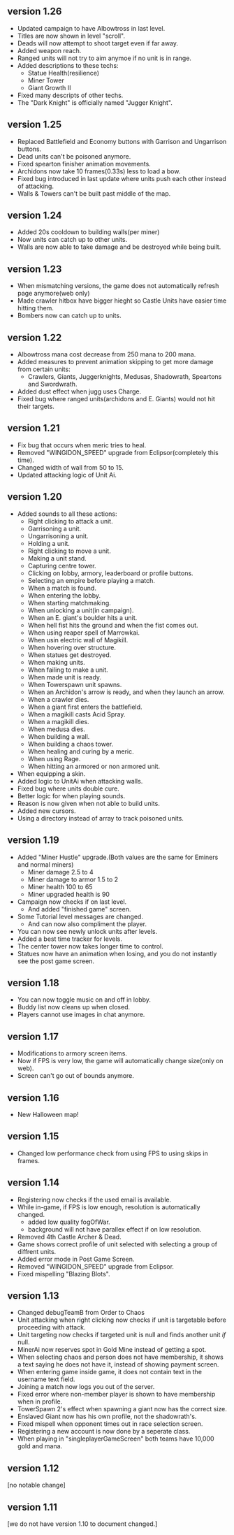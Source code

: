 ## version 1.26
- Updated campaign to have Albowtross in last level.
- Titles are now shown in level "scroll".
- Deads will now attempt to shoot target even if far away.
- Added weapon reach.
- Ranged units will not try to aim anymoe if no unit is in range.
- Added descriptions to these techs:
  - Statue Health(resilience)
  - Miner Tower
  - Giant Growth II
- Fixed many descripts of other techs.
- The "Dark Knight" is officially named "Jugger Knight".

## version 1.25
- Replaced Battlefield and Economy buttons with Garrison and Ungarrison buttons.
- Dead units can't be poisoned anymore.
- Fixed spearton finisher animation movements.
- Archidons now take 10 frames(0.33s) less to load a bow.
- Fixed bug introduced in last update where units push each other instead of attacking.
- Walls & Towers can't be built past middle of the map.

## version 1.24
- Added 20s cooldown to building walls(per miner)
- Now units can catch up to other units.
- Walls are now able to take damage and be destroyed while being built.

## version 1.23
- When mismatching versions, the game does not automatically refresh page anymore(web only)
- Made crawler hitbox have bigger hieght so Castle Units have easier time hitting them.
- Bombers now can catch up to units. 

## version 1.22
- Albowtross mana cost  decrease from 250 mana to 200 mana.
- Added measures to prevent animation skipping to get more damage from certain units:
  - Crawlers, Giants, Juggerknights, Medusas, Shadowrath, Speartons and Swordwrath.
- Added dust effect when jugg uses Charge.
- Fixed bug where ranged units(archidons and E. Giants) would not hit their targets.

## version 1.21
- Fix bug that occurs when meric tries to heal.
- Removed "WINGIDON_SPEED" upgrade from Eclipsor(completely this time).
- Changed width of wall from 50 to 15.
- Updated attacking logic of Unit Ai.

## version 1.20
- Added sounds to all these actions:
  - Right clicking to attack a unit.
  - Garrisoning a unit.
  - Ungarrisoning a unit.
  - Holding a unit.
  - Right clicking to move a unit.
  - Making a unit stand.
  - Capturing centre tower.
  - Clicking on lobby, armory, leaderboard or profile buttons.
  - Selecting an empire before playing a match.
  - When a match is found.
  - When entering the lobby.
  - When starting matchmaking.
  - When unlocking a unit(in campaign).
  - When an E. giant's boulder hits a unit.
  - When hell fist hits the ground and when the fist comes out.
  - When using reaper spell of Marrowkai.
  - When usin electric wall of Magikill.
  - When hovering over structure.
  - When statues get destroyed.
  - When making units.
  - When failing to make a unit.
  - When made unit is ready.
  - When Towerspawn unit spawns.
  - When an Archidon's arrow is ready, and when they launch an arrow.
  - When a crawler dies.
  - When a giant first enters the battlefield.
  - When a magikill casts Acid Spray.
  - When a magikill dies.
  - When medusa dies.
  - When building a wall.
  - When building a chaos tower.
  - When healing and curing by a meric.
  - When using Rage.
  - When hitting an armored or non armored unit.
- When equipping a skin.
- Added logic to UnitAi when attacking walls.
- Fixed bug where units double cure.
- Better logic for when playing sounds.
- Reason is now given when not able to build units.
- Added new cursors.
- Using a directory instead of array to track poisoned units.

## version 1.19
- Added "Miner Hustle" upgrade.(Both values are the same for Eminers and normal miners)
  - Miner damage 2.5 to 4
  - Miner damage to armor 1.5 to 2
  - Miner health 100 to 65
  - Miner upgraded health is 90
- Campaign now checks if on last level.
  - And added "finished game" screen.
- Some Tutorial level messages are changed.
  - And can now also compliment the player.
- You can now see newly unlock units after levels.
- Added a best time tracker for levels.
- The center tower now takes longer time to control.
- Statues now have an animation when losing, and you do not instantly see the post game screen.

## version 1.18
- You can now toggle music on and off in lobby.
- Buddy list now cleans up when closed.
- Players cannot use images in chat anymore.

## version 1.17
- Modifications to armory screen items.
- Now if FPS is very low, the game will automatically change size(only on web).
- Screen can't go out of bounds anymore.

## version 1.16
- New Halloween map!

## version 1.15
- Changed low performance check from using FPS to using skips in frames.

## version 1.14
- Registering now checks if the used email is available.
- While in-game, if FPS is low enough, resolution is automatically changed.
  - added low quality fogOfWar.
  - background will not have parallex effect if on low resolution.
- Removed 4th Castle Archer & Dead.
- Game shows correct profile of unit selected with selecting a group of diffrent units.
- Added error mode in Post Game Screen.
- Removed "WINGIDON_SPEED" upgrade from Eclipsor.
- Fixed mispelling "Blazing Blots".

## version 1.13
- Changed debugTeamB from Order to Chaos
- Unit attacking when right clicking now checks if unit is targetable before proceeding with attack.
- Unit targeting now checks if targeted unit is null and finds another unit *if* null.
- MinerAi now reserves spot in Gold Mine instead of getting a spot.
- When selecting chaos and person does not have membership, it shows a text saying he does not have it, instead of showing payment screen.
- When entering game inside game, it does not contain text in the username text field.
- Joining a match now logs you out of the server.
- Fixed error where non-member player is shown to have membership when in profile.
- TowerSpawn 2's effect when spawning a giant now has the correct size.
- Enslaved Giant now has his own profile, not the shadowrath's.
- Fixed mispell when opponent times out in race selection screen.
- Registering a new account is now done by a seperate class.
- When playing in "singleplayerGameScreen" both teams have 10,000 gold and mana.

## version 1.12
[no notable change]

## version 1.11
[we do not have version 1.10 to document changed.]